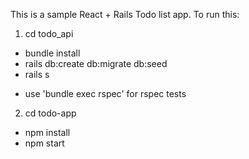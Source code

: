 This is a sample React + Rails Todo list app. To run this:
1. cd todo_api
- bundle install
- rails db:create db:migrate db:seed
- rails s

* use 'bundle exec rspec' for rspec tests 

2. cd todo-app
- npm install
- npm start
